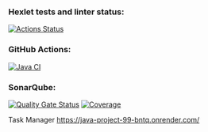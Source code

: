 ### Hexlet tests and linter status:
[![Actions Status](https://github.com/AMOrlovSev/java-project-99/actions/workflows/hexlet-check.yml/badge.svg)](https://github.com/AMOrlovSev/java-project-99/actions)

### GitHub Actions:
[![Java CI](https://github.com/AMOrlovSev/java-project-99/actions/workflows/JavaCI.yml/badge.svg)](https://github.com/AMOrlovSev/java-project-99/actions/workflows/JavaCI.yml)

### SonarQube:
[![Quality Gate Status](https://sonarcloud.io/api/project_badges/measure?project=AMOrlovSev_java-project-99&metric=alert_status)](https://sonarcloud.io/summary/new_code?id=AMOrlovSev_java-project-99)
[![Coverage](https://sonarcloud.io/api/project_badges/measure?project=AMOrlovSev_java-project-99&metric=coverage)](https://sonarcloud.io/summary/new_code?id=AMOrlovSev_java-project-99)

Task Manager
https://java-project-99-bntq.onrender.com/